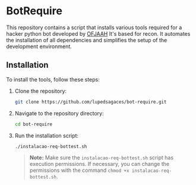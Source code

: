 # BotRequire

This repository contains a script that installs various tools required for a hacker python bot developed by [OFJAAH](https://github.com/KingOfBugbounty/KingOfBugBountyTips/blob/master/bottest.py) It's based for recon. It automates the installation of all dependencies and simplifies the setup of the development environment.


## Installation

To install the tools, follow these steps:

1. Clone the repository:

    ```bash
    git clone https://github.com/lupedsagaces/bot-require.git
    ```

2. Navigate to the repository directory:

    ```bash
    cd bot-require
    ```

3. Run the installation script:

    ```bash
    ./instalacao-req-bottest.sh
    ```

    > **Note:** Make sure the `instalacao-req-bottest.sh` script has execution permissions. If necessary, you can change the permissions with the command `chmod +x instalacao-req-bottest.sh`.




